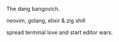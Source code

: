 The dang bangovich.

neovim, golang, elixir & zig shill

spread terminal love and start editor wars.
